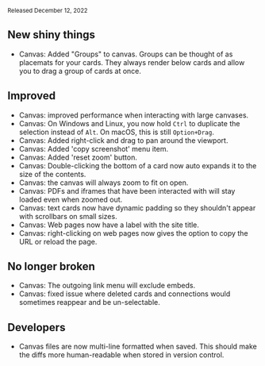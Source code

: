 <small>Released December 12, 2022</small>

## New shiny things

- Canvas: Added "Groups" to canvas. Groups can be thought of as placemats for your cards. They always render below cards and allow you to drag a group of cards at once.

## Improved

- Canvas: improved performance when interacting with large canvases.
- Canvas: On Windows and Linux, you now hold `Ctrl` to duplicate the selection instead of `Alt`. On macOS, this is still `Option+Drag`.
- Canvas: Added right-click and drag to pan around the viewport.
- Canvas: Added 'copy screenshot' menu item.
- Canvas: Added 'reset zoom' button.
- Canvas: Double-clicking the bottom of a card now auto expands it to the size of the contents.
- Canvas: the canvas will always zoom to fit on open.
- Canvas: PDFs and iframes that have been interacted with will stay loaded even when zoomed out.
- Canvas: text cards now have dynamic padding so they shouldn't appear with scrollbars on small sizes.
- Canvas: Web pages now have a label with the site title.
- Canvas: right-clicking on web pages now gives the option to copy the URL or reload the page.

## No longer broken

- Canvas: The outgoing link menu will exclude embeds.
- Canvas: fixed issue where deleted cards and connections would sometimes reappear and be un-selectable.

## Developers

- Canvas files are now multi-line formatted when saved. This should make the diffs more human-readable when stored in version control.

